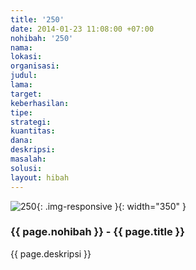 ```yaml
---
title: '250'
date: 2014-01-23 11:08:00 +07:00
nohibah: '250'
nama: 
lokasi: 
organisasi: 
judul: 
lama: 
target: 
keberhasilan: 
tipe: 
strategi: 
kuantitas: 
dana: 
deskripsi: 
masalah: 
solusi: 
layout: hibah
---
```


![250](/static/img/hibahcms/250.png){: .img-responsive }{: width="350" }

### {{ page.nohibah }} - {{ page.title }}

{{ page.deskripsi }}
